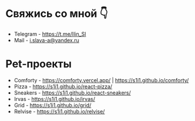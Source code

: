 # Свяжись со мной :point_down:
- Telegram - https://t.me/Ilin_Sl
- Mail - i.slava-a@yandex.ru

# Pet-проекты
- Comforty - https://comforty.vercel.app/ | https://s1i1.github.io/comforty/
- Pizza - https://s1i1.github.io/react-pizza/
- Sneakers - https://s1i1.github.io/react-sneakers/
- Irvas - https://s1i1.github.io/irvas/
- Grid - https://s1i1.github.io/grid/
- Relvise - https://s1i1.github.io/relvise/
